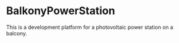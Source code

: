 # BalkonyPowerStation

This is a development platform for a photovoltaic power station on a balcony.


